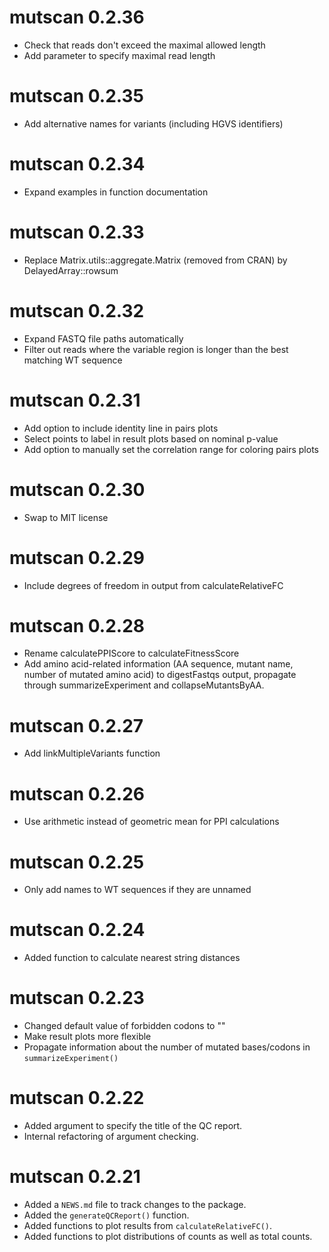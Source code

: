 # mutscan 0.2.36

* Check that reads don't exceed the maximal allowed length
* Add parameter to specify maximal read length

# mutscan 0.2.35

* Add alternative names for variants (including HGVS identifiers)

# mutscan 0.2.34

* Expand examples in function documentation

# mutscan 0.2.33

* Replace Matrix.utils::aggregate.Matrix (removed from CRAN) by DelayedArray::rowsum

# mutscan 0.2.32

* Expand FASTQ file paths automatically
* Filter out reads where the variable region is longer than the best matching WT sequence

# mutscan 0.2.31

* Add option to include identity line in pairs plots
* Select points to label in result plots based on nominal p-value
* Add option to manually set the correlation range for coloring pairs plots

# mutscan 0.2.30

* Swap to MIT license

# mutscan 0.2.29

* Include degrees of freedom in output from calculateRelativeFC

# mutscan 0.2.28

* Rename calculatePPIScore to calculateFitnessScore
* Add amino acid-related information (AA sequence, mutant name, number of mutated amino acid) to digestFastqs output, propagate through summarizeExperiment and collapseMutantsByAA. 

# mutscan 0.2.27

* Add linkMultipleVariants function

# mutscan 0.2.26

* Use arithmetic instead of geometric mean for PPI calculations

# mutscan 0.2.25

* Only add names to WT sequences if they are unnamed

# mutscan 0.2.24

* Added function to calculate nearest string distances

# mutscan 0.2.23

* Changed default value of forbidden codons to ""
* Make result plots more flexible
* Propagate information about the number of mutated bases/codons in `summarizeExperiment()`

# mutscan 0.2.22

* Added argument to specify the title of the QC report.
* Internal refactoring of argument checking.

# mutscan 0.2.21

* Added a `NEWS.md` file to track changes to the package.
* Added the `generateQCReport()` function.
* Added functions to plot results from `calculateRelativeFC()`.
* Added functions to plot distributions of counts as well as total counts.
